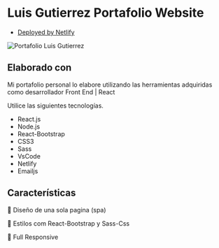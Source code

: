 # Luis Gutierrez Portafolio Website

- [Deployed by Netlify](https://luis-gutierrez-portfolio.netlify.app/)

![Portafolio Luis Gutierrez](https://firebasestorage.googleapis.com/v0/b/luis-gutierrez-portfolio.appspot.com/o/luis_gutierrez_portfolio_screeshot.png?alt=media&token=f3138c29-7019-421c-96f8-da750ec76f86)

## Elaborado con

Mi portafolio personal lo elabore utilizando las herramientas adquiridas como desarrollador Front End | React

Utilice las siguientes tecnologías.

- React.js
- Node.js
- React-Bootstrap
- CSS3
- Sass
- VsCode
- Netlify
- Emailjs

## Características

📖 Diseño de una sola pagina (spa)

🎨 Estilos com React-Bootstrap y Sass-Css

📱 Full Responsive

